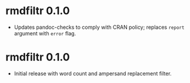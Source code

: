 # rmdfiltr 0.1.0

* Updates pandoc-checks to comply with CRAN policy; replaces `report` argument
  with `error` flag.

# rmdfiltr 0.1.0

* Initial release with word count and ampersand replacement filter.
